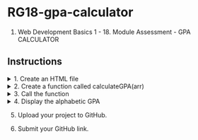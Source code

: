 # RG18-gpa-calculator
1. Web Development Basics 1 - 18. Module Assessment - GPA CALCULATOR

## Instructions
<details>
    <summary>1. Create an HTML file</summary>
    Create a new HTML fileStart by creating an empty HTML document; the document should have all the HTML essential elements with an empty body.
    Inside the head add a script tag with the path of the JavaScript file. For example:
  
    `<script type="text/javascript" src="miniproject1.js"></script>`
</details>
<details>
    <summary>2. Create a function called calculateGPA(arr)</summary>
    Inside the JavaScript file you created, create a function called calculateGPA.
    * Parameter:arr;
    * The function should take an array of alphabets representing the grades
    * Each alphabet in the array should be checked using the === operator.
    * Using a for loop and if, else if, and else statements, sum the numeric values of the grades. Next, divide the sum by the number of subjects to get the average numeric GPA.
    * Using logical and comparison operators, check the value of the average numeric result and convert that to an alphabetic GPA value.
</details>

<details>
    <summary>3. Call the function</summary>
    Inside the JavaScript file, and outside the function’s body call the function with an appropriate argument.
</details>
<details>
    <summary>4. Display the alphabetic GPA</summary>
  
* Display the alphabetic GPA of the student with an array of grades you passed to the function while calling it.
* Use `document.write()` or `console.log()` to display the GPA of the student, which is concatenated to the statement "Your GPA is". 
* Open the html file in the browser to view the result.
</details>

5. Upload your project to GitHub.

6. Submit your GitHub link.

